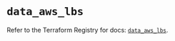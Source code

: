 # `data_aws_lbs`

Refer to the Terraform Registry for docs: [`data_aws_lbs`](https://registry.terraform.io/providers/hashicorp/aws/6.2.0/docs/data-sources/lbs).
